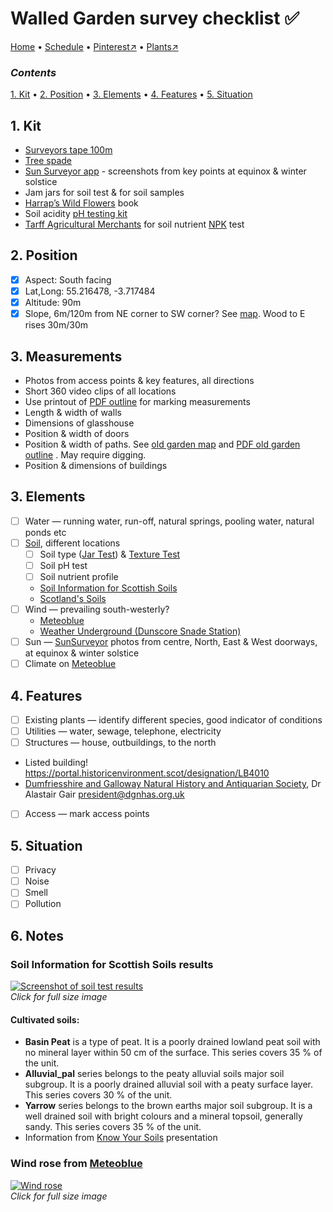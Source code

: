 # Walled Garden survey checklist ✅

[Home](https://notes.grwd.uk/walled) • [Schedule](https://notes.grwd.uk/walled/schedule) • [Pinterest↗](https://pinterest.co.uk/NatureWorksGarden/walled/) • [Plants↗](https://bit.ly/walled-plants)

### _Contents_

[1. Kit](#1-kit) • [2. Position](#2-position) • [3. Elements](#3-elements) • [4. Features](#4-features) • [5. Situation](#5-situation)

## 1. Kit

* [Surveyors tape 100m](https://www.amazon.co.uk/Draper-Tools-51091-Fibreglass-Surveyors/dp/B00UNJTP2W/)
* [Tree spade](https://www.amazon.co.uk/Spear-Jackson-Agricultural-Planting-Rabbiting/dp/B000KKQW48/)
* [Sun Surveyor app](https://www.sunsurveyor.com/) - screenshots from key points at equinox & winter solstice
* Jam jars for soil test & for soil samples
* [Harrap’s Wild Flowers](https://www.bloomsbury.com/uk/harraps-wild-flowers-9781472966483) book
* Soil acidity [pH testing kit](https://www.amazon.co.uk/Testing-Moisture-acidity-Outdoor-Battery/dp/B09NVFX9RD)
* [Tarff Agricultural Merchants](http://www.tarffvalley.co.uk/branches/) for soil nutrient [NPK](https://en.wikipedia.org/wiki/Labeling_of_fertilizer) test

## 2. Position

* [x] Aspect: South facing
* [x] Lat,Long: 55.216478, -3.717484
* [x] Altitude: 90m
* [x] Slope, 6m/120m from NE corner to SW corner? See [map](https://github.com/growdigital/walled/blob/main/map-contour.jpg). Wood to E rises 30m/30m

## 3. Measurements

* Photos from access points & key features, all directions
* Short 360 video clips of all locations
* Use printout of [PDF outline](https://github.com/growdigital/walled/blob/main/walled-outline.pdf) for marking measurements
* Length & width of walls
* Dimensions of glasshouse
* Position & width of doors
* Position & width of paths. See [old garden map](https://github.com/growdigital/walled/blob/main/map-old.jpg) and [PDF old garden outline](https://github.com/growdigital/walled/blob/main/walled-old.pdf)
. May require digging. 
* Position & dimensions of buildings

## 3. Elements

* [ ] Water — running water, run-off, natural springs, pooling water, natural ponds etc
* [ ] [Soil](https://www.gardenersworld.com/plants/find-out-your-soil-type/), different locations
    * [ ] Soil type ([Jar Test](https://hgic.clemson.edu/factsheet/soil-texture-analysis-the-jar-test/)) & [Texture Test](https://www.the-compost-gardener.com/soil-texture-testing.html)
    * [ ] Soil pH test
    * [ ] Soil nutrient profile
    * [Soil Information for Scottish Soils](http://sifss.hutton.ac.uk/SSKIB_Stats.php)
    * [Scotland's Soils](https://soils.environment.gov.scot/)
* [ ] Wind — prevailing south-westerly?
    * [Meteoblue](https://www.meteoblue.com/en/weather/archive/windrose/closeburn_united-kingdom_2652788)
    * [Weather Underground (Dunscore Snade Station)](https://www.wunderground.com/weather/gb/thornhill)
* [ ] Sun — [SunSurveyor](https://www.sunsurveyor.com/) photos from centre, North, East & West doorways, at equinox & winter solstice
* [ ] Climate on [Meteoblue](https://www.meteoblue.com/en/climate-change/closeburn_united-kingdom_2652788)

## 4. Features

* [ ] Existing plants — identify different species, good indicator of conditions
* [ ] Utilities — water, sewage, telephone, electricity
* [ ] Structures — house, outbuildings, to the north
* Listed building! <https://portal.historicenvironment.scot/designation/LB4010>
* [Dumfriesshire and Galloway Natural History and Antiquarian Society](http://www.dgnhas.org.uk/contacts), Dr Alastair Gair <president@dgnhas.org.uk>
* [ ] Access — mark access points

## 5. Situation

* [ ] Privacy
* [ ] Noise
* [ ] Smell
* [ ] Pollution

## 6. Notes

### Soil Information for Scottish Soils results

[![Screenshot of soil test results](https://res.cloudinary.com/growdigital/image/upload/w_320/v1644934948/walled/soil-information-for-scottish-soils.png)](https://res.cloudinary.com/growdigital/image/upload/v1644934948/walled/soil-information-for-scottish-soils.png)  
_Click for full size image_

#### Cultivated soils:

* **Basin Peat** is a type of peat. It is a poorly drained lowland peat soil with no mineral layer within 50 cm of the surface. This series covers 35 % of the unit.
* **Alluvial_pal** series belongs to the peaty alluvial soils major soil subgroup. It is a poorly drained alluvial soil with a peaty surface layer. This series covers 30 % of the unit.
* **Yarrow** series belongs to the brown earths major soil subgroup. It is a well drained soil with bright colours and a mineral topsoil, generally sandy. This series covers 35 % of the unit.
* Information from [Know Your Soils](https://www.fas.scot/downloads/dumfries-soil-nutrient-network-meeting-soil-texture-presentation-joanna-cloy-sruc/) presentation

### Wind rose from [Meteoblue](https://www.meteoblue.com/en/weather/archive/windrose/closeburn_united-kingdom_2652788)

[![Wind rose](https://res.cloudinary.com/growdigital/image/upload/w_420/v1644936986/walled/wind-rose.png)](https://res.cloudinary.com/growdigital/image/upload/v1644936986/walled/wind-rose.png)  
_Click for full size image_
